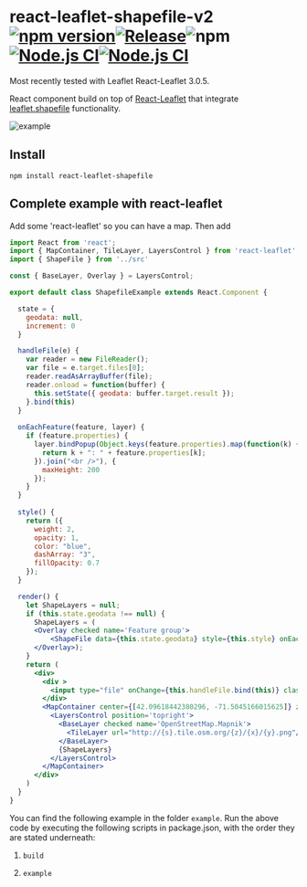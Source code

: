# react-leaflet-shapefile-v2 [![npm version](https://img.shields.io/badge/npm-2.0.0-blue.svg)](https://www.npmjs.com/package/react-leaflet-shapefile-v2)[![Release](https://github.com/TA-Geoforce/react-leaflet-shapefile-v2/actions/workflows/node.js.yml/badge.svg)](https://github.com/TA-Geoforce/react-leaflet-shapefile-v2/actions/workflows/node.js.yml)![npm](https://img.shields.io/npm/dw/react-leaflet-google-v2)[![Node.js CI](https://github.com/TA-Geoforce/react-leaflet-shapefile-v2/actions/workflows/npm-publish.yml/badge.svg?branch=master)](https://github.com/TA-Geoforce/react-leaflet-shapefile-v2/actions/workflows/npm-publish.yml)[![Node.js CI](https://github.com/TA-Geoforce/react-leaflet-shapefile-v2/actions/workflows/node.js.yml/badge.svg?branch=master)](https://github.com/TA-Geoforce/react-leaflet-shapefile-v2/actions/workflows/node.js.yml)

Most recently tested with Leaflet React-Leaflet 3.0.5.

React component build on top of [React-Leaflet](https://github.com/PaulLeCam/react-leaflet) that integrate [leaflet.shapefile](https://github.com/calvinmetcalf/leaflet.shapefile) functionality.

![example](images/example.gif)

## Install

```
npm install react-leaflet-shapefile
```

## Complete example with react-leaflet

Add some 'react-leaflet' so you can have a map.
Then add

```jsx
import React from 'react';
import { MapContainer, TileLayer, LayersControl } from 'react-leaflet'
import { ShapeFile } from '../src'

const { BaseLayer, Overlay } = LayersControl;

export default class ShapefileExample extends React.Component {

  state = {
    geodata: null,
    increment: 0
  }

  handleFile(e) {
    var reader = new FileReader();
    var file = e.target.files[0];
    reader.readAsArrayBuffer(file);
    reader.onload = function(buffer) {
      this.setState({ geodata: buffer.target.result });
    }.bind(this)
  }
  
  onEachFeature(feature, layer) {
    if (feature.properties) {
      layer.bindPopup(Object.keys(feature.properties).map(function(k) {
        return k + ": " + feature.properties[k];
      }).join("<br />"), {
        maxHeight: 200
      });
    }
  }
  
  style() {
    return ({
      weight: 2,
      opacity: 1,
      color: "blue",
      dashArray: "3",
      fillOpacity: 0.7
    });
  }

  render() {
    let ShapeLayers = null;
    if (this.state.geodata !== null) {
      ShapeLayers = (
      <Overlay checked name='Feature group'>
          <ShapeFile data={this.state.geodata} style={this.style} onEachFeature={this.onEachFeature}/>
      </Overlay>);
    }
    return (
      <div>
        <div >
          <input type="file" onChange={this.handleFile.bind(this)} className="inputfile"/>
        </div>
        <MapContainer center={[42.09618442380296, -71.5045166015625]} zoom={2} zoomControl={true}>
          <LayersControl position='topright'>
            <BaseLayer checked name='OpenStreetMap.Mapnik'>
              <TileLayer url="http://{s}.tile.osm.org/{z}/{x}/{y}.png"/>
            </BaseLayer>
            {ShapeLayers}
          </LayersControl>
        </MapContainer>
      </div>
    )
  }
}
```

You can find the following example in the folder ```example```. Run the above code by executing the following scripts in package.json, with the order they are stated underneath:

1) ```build```

1) ```example```
